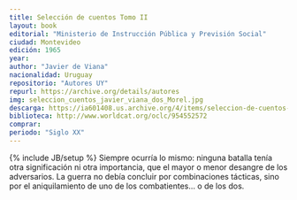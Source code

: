 ```yaml
---
title: Selección de cuentos Tomo II
layout: book
editorial: "Ministerio de Instrucción Pública y Previsión Social"
ciudad: Montevideo
edición: 1965
year: 
author: "Javier de Viana"
nacionalidad: Uruguay
repositorio: "Autores UY"
repurl: https://archive.org/details/autores
img: seleccion_cuentos_javier_viana_dos_Morel.jpg
descarga: https://ia601408.us.archive.org/4/items/seleccion-de-cuentos-javier-de-viana/Seleccion%20de%20cuentos%20-%20Javier%20de%20Viana.pdf
biblioteca: http://www.worldcat.org/oclc/954552572
comprar: 
periodo: "Siglo XX"
---
```

{% include JB/setup %}
Siempre ocurría lo mismo: ninguna batalla tenía otra significación ni otra importancia, que el mayor o menor desangre de los adversarios. La guerra no debía concluir por combinaciones tácticas, sino por el aniquilamiento de uno de los combatientes… o de los dos.
